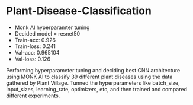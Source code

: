 # Plant-Disease-Classification

- Monk AI hyperparamter tuning 
- Decided model = resnet50
- Train-acc: 0.926
- Train-loss: 0.241
- Val-acc: 0.965104
- Val-loss: 0.126



Performing hyperparameter tuning and deciding best CNN architecture using MONK AI to classify 39 different plant diseases using the data gathered by Plant Village. Tunned the hyperparameters like batch_size, input_sizes, learning_rate, optimizers, etc, and then trained and compared different experiments.

